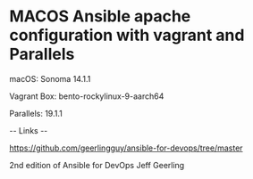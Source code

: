 # MACOS Ansible apache configuration with vagrant and Parallels

macOS: Sonoma 14.1.1

Vagrant Box: bento-rockylinux-9-aarch64

Parallels: 19.1.1

-- Links --

https://github.com/geerlingguy/ansible-for-devops/tree/master

2nd edition of Ansible for DevOps Jeff Geerling
